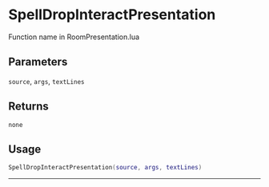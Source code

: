 # SpellDropInteractPresentation
Function name in RoomPresentation.lua
## Parameters
`source`, `args`, `textLines`
## Returns
`none`
## Usage
```lua
SpellDropInteractPresentation(source, args, textLines)
```
---
